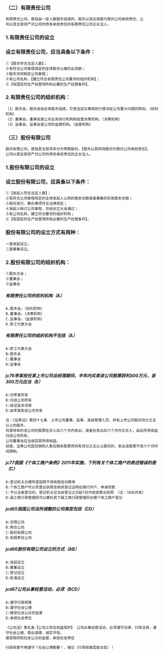### （二）有限责任公司
    有限责任公司，是指由一定人数股东组成的，股东以其出资额为限对公司承担责任，公
    司以其全部资产对公司的债务承担责任的有限责任公司企业法人。
    
### 1.有限责任公司的设立
### 设立有限责任公司，应当具备以下条件：
    ①【股东符合法定人数】；
    ②有符合公司章程规定的全体股东认缴的出资额；
    ③股东共同制定公司章程；
    ④有公司名称，【建立符合有限责任公司要求的组织机构】；
    ⑤【有固定的生产经营场所和必要的生产经营条件】。
    
### 2.有限责任公司的组织机构：
    （1）股东会。股东会由全体股东组成，它依法定议事规则行使决定公司重大问题的职权。（权利机构）
    （2）董事会。董事会是公司业务执行机构和经营决策机构。（决策机构）
    （3）监事会。监事会是公司的监督机构。（监督机构）



### （三）股份有限公司
    股份有限公司，是指其全部资本分为等额股份，【股东以其所持股份为限对公司承担责任】，
    公司以其全部资产对公司的债务承担责任的企业法人。
### 1.股份有限公司的设立
### 设立股份有限公司，应具备以下条件：
    ①【发起人符合法定人数】；
    ②有符合公司章程规定的全体发起人认购的股本总额或者募集的实收股本总额；
    ③股份发行、筹办事项符合法律规定；
    ④发起人制订公司章程，并经创立大会通过；
    ⑤有公司名称，建立符合要求的组织机构；
    ⑥【有固定的生产经营场所和必要的生产经营条件】。

### 股份有限公司的设立方式有两种：
    一是发起设立，
    二是募集设立。
### 2.股份有限公司的组织机构：
    ①股东大会；
    ②董事会；
    ③监事会


    

##### 有限责任公司的权利机构（A）
    A.股东会。（权利机构）
    B.董事会。（决策机构）
    C.监事会。（监督机构）
    D.职工代表大会

         
##### 有限责任公司的组织机构不包括（A）
    A:职工代表大会
    B:股东会
    C:董事会
    D:监事会

##### jc76李某担任某上市公司总经理期间，半年内买卖该公司股票获利300万元，该300万元应当（B）
    A:归李某所有
    B:归该公司所有
    C:由证监会没收
    D:由李某和该公司共有
    
    注：《证券法》第四十七条　上市公司董事、监事、高级管理人员、持有上市公司股份百分之五以上的股东，
    将其持有的该公司的股票在买入后六个月内卖出，或者在卖出后六个月内又买入，由此所得收益归该公司所有，
    公司董事会应当收回其所得收益。
    但是，证券公司因包销购入售后剩余股票而持有百分之五以上股份的，卖出该股票不受六个月时间限制。


##### jc77我国《个体工商户条例》2011年实施，下列有关个体工商户的表述错误的是（C）
    A:登记机关办理年度验照不得收取任何费用
    B:个体工商户可以凭营业执照及税务登记证明在银行开户，申请贷款
    C:予以注册登记的，登记机关应当自登记之日起7日内发给营业执照 （注：10日内发）
    D:县工商行政管理局可以委托其下属工商行政管理所办理个体工商户登记


##### jcd65我国公司法所调整的公司类型包括（CD）
    A:无限公司
    B:两合公司
    C:股份有限公司
    D:有限责任公司


##### jcd66股份有限公司设立的方式（AB）
    A:发起设立
    B:募集设立
    C:登记设立
    D:批准设立

##### jcd67公司从事经营活动，必须（BCD）
    A:遵守行政规章
    B:遵守社会公德
    C:接受社会公众的监督
    D:承担社会责任
    
    《公司法》第五条【公司义务及权益保护】 公司从事经营活动，必须遵守法律、行政法规，遵守社会公德、商业道德，诚实守信，
    接受政府和社会公众的监督，承担社会责任
    
    行政规章不用遵守？社会公德都要！，强记（行政规章层级太低）！        